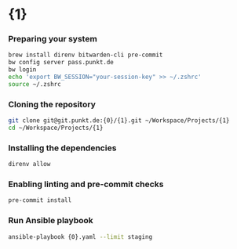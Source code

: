 # {1}

### Preparing your system
```sh
brew install direnv bitwarden-cli pre-commit
bw config server pass.punkt.de
bw login
echo 'export BW_SESSION="your-session-key" >> ~/.zshrc'
source ~/.zshrc
```

### Cloning the repository
```sh
git clone git@git.punkt.de:{0}/{1}.git ~/Workspace/Projects/{1}
cd ~/Workspace/Projects/{1}
```

### Installing the dependencies
```sh
direnv allow
```

### Enabling linting and pre-commit checks
```sh
pre-commit install
```

### Run Ansible playbook
```sh
ansible-playbook {0}.yaml --limit staging

